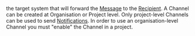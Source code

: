 the target system that will forward the [Message](message) to the [Recipient](recipient).
A Channel can be created at Organisation or Project level.
Only project-level Channels can be used to send [Notifications](notification).
In order to use an organisation-level Channel you must "enable" the Channel in a project.
